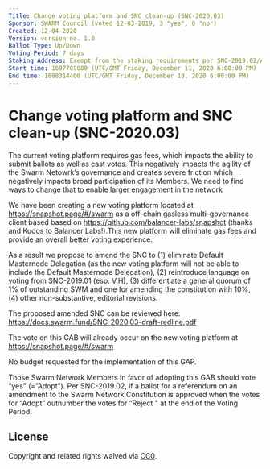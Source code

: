 ```yaml
---
Title: Change voting platform and SNC clean-up (SNC-2020.03)
Sponsor: SWARM Council (voted 12-03-2019, 3 "yes", 0 "no")
Created: 12-04-2020
Version: version no. 1.0
Ballot Type: Up/Down
Voting Period: 7 days
Staking Address: Exempt from the staking requirements per SNC-2019.02/Article VII.B.10 
Start time: 1607709600 (UTC/GMT Friday, December 11, 2020 6:00:00 PM)
End time: 1608314400 (UTC/GMT Friday, December 18, 2020 6:00:00 PM)	
---
```


# Change voting platform and SNC clean-up (SNC-2020.03) 

The current voting platform requires gas fees, which impacts the ability to submit ballots as well as cast votes. This negatively impacts the agility of the Swarm Netowrk’s governance and creates severe friction which negatively impacts broad participation of its Members. We need to find ways to change that to enable larger engagement in the network

We have been creating a new voting platform located at https://snapshot.page/#/swarm as a off-chain gasless multi-governance client based based on https://github.com/balancer-labs/snapshot (thanks and Kudos to Balancer Labs!).This new platform will eliminate gas fees and provide an overall better voting experience. 

As a result we propose to amend the SNC to (1) eliminate Default Masternode Delegation (as the new voting platform will not be able to include the Default Masternode Delegation), (2) reintroduce language on voting from SNC-2019.01 (esp. V.H), (3) differentiate a general quorum of 1% of outstanding SWM and one for amending the constitution with 10%, (4) other non-substantive, editorial revisions.

The proposed amended SNC can be reviewed here: https://docs.swarm.fund/SNC-2020.03-draft-redline.pdf 

The vote on this GAB will already occur on the new voting platform at https://snapshot.page/#/swarm

No budget requested for the implementation of this GAP.

Those Swarm Network Members in favor of adopting this GAB should vote “yes” (=”Adopt”). Per SNC-2019.02, if a ballot for a referendum on an amendment to the Swarm Network Constitution is approved when the votes for “Adopt” outnumber the votes for “Reject " at the end of the Voting Period.

## License
Copyright and related rights waived via [CC0](https://creativecommons.org/publicdomain/zero/1.0/).

